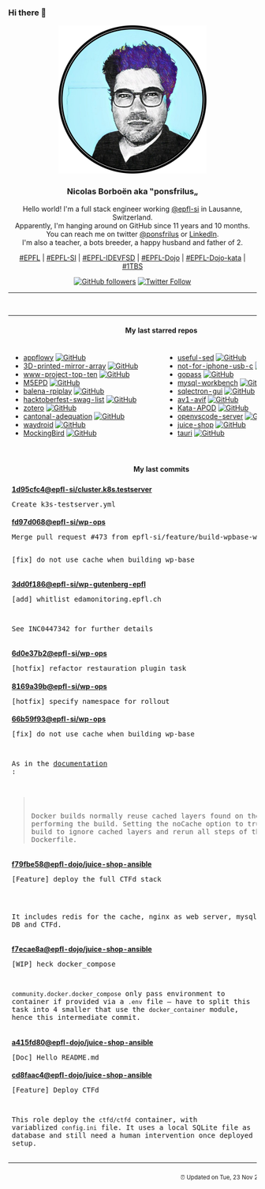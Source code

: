 ### Hi there 👋

<p align="center">
  <!-- use https://avatars.githubusercontent.com/u/176002?v=4 for your default github picture -->
  <img src="https://raw.githubusercontent.com/ponsfrilus/ponsfrilus/master/img/ponsfrilus.png" title="Nicolas Borboën aka ‟ponsfrilus„" alt="Nicolas Borboën aka ‟ponsfrilus„" />
  <h3 align="center">
    Nicolas Borboën aka ‟ponsfrilus„
  </h3>
  <p align="center">
    Hello world! I'm a full stack engineer working <a href="https://github.com/epfl-si">@epfl-si</a> in Lausanne, Switzerland.
    <br />Apparently, I'm hanging around on GitHub since 11 years and 10 months.
    <br />You can reach me on twitter <a href="https://twitter.com/ponsfrilus">@ponsfrilus</a> or <a href="http://linkedin.com/in/nicolasborboen">LinkedIn</a>.
    <br />I'm also a teacher, a bots breeder, a happy husband and father of 2.
  </p>
  <p align="center">
    <a href="https://www.epfl.ch">#EPFL</a> | 
    <a href="https://github.com/epfl-si/">#EPFL-SI</a> | 
    <a href="https://github.com/epfl-idevfsd">#EPFL-IDEVFSD</a> | 
    <a href="https://github.com/topics/epfl-dojo">#EPFL-Dojo</a> | 
    <a href="https://github.com/topics/epfl-dojo-kata">#EPFL-Dojo-kata</a> | 
    <a href="https://en.wikipedia.org/wiki/Indentation_style#Variant:_1TBS_(OTBS)">#1TBS</a>
  </p>
  <p align="center">
    <a href="https://github.com/ponsfrilus"><img alt="GitHub followers" src="https://img.shields.io/github/followers/ponsfrilus?label=Follow%20me%20on%20github&style=social"></a>
    <a href="https://twitter.com/ponsfrilus"><img alt="Twitter Follow" src="https://img.shields.io/twitter/follow/ponsfrilus?label=follow%20me%20on%20twitter&style=social"></a>
  </p>
  </p><hr><table align="center">
<tr>
<td colspan="2" align="center"><h4>My last starred repos</h4></td>
</tr>
<tr>
<td valign="top">
<ul>
<li>
<a href="https://github.com/AppFlowy-IO/appflowy" title="AppFlowy is an open-source alternative to Notion. You are in charge of your data and customizations. Built with Flutter and Rust." target="_blank">appflowy</a>&nbsp;<a href="https://github.com/AppFlowy-IO/appflowy" title="AppFlowy is an open-source alternative to Notion. You are in charge of your data and customizations. Built with Flutter and Rust." target="_blank"><img src="https://img.shields.io/github/stars/AppFlowy-IO/appflowy?style=social" alt="GitHub"></a>
</li>
<li>
<a href="https://github.com/bencbartlett/3D-printed-mirror-array" title="3D-printable hexagonal mirror array capable of reflecting sunlight into arbitrary patterns" target="_blank">3D-printed-mirror-array</a>&nbsp;<a href="https://github.com/bencbartlett/3D-printed-mirror-array" title="3D-printable hexagonal mirror array capable of reflecting sunlight into arbitrary patterns" target="_blank"><img src="https://img.shields.io/github/stars/bencbartlett/3D-printed-mirror-array?style=social" alt="GitHub"></a>
</li>
<li>
<a href="https://github.com/OWASP/www-project-top-ten" title="OWASP Foundation Web Respository" target="_blank">www-project-top-ten</a>&nbsp;<a href="https://github.com/OWASP/www-project-top-ten" title="OWASP Foundation Web Respository" target="_blank"><img src="https://img.shields.io/github/stars/OWASP/www-project-top-ten?style=social" alt="GitHub"></a>
</li>
<li>
<a href="https://github.com/m5stack/M5EPD" title="null" target="_blank">M5EPD</a>&nbsp;<a href="https://github.com/m5stack/M5EPD" title="null" target="_blank"><img src="https://img.shields.io/github/stars/m5stack/M5EPD?style=social" alt="GitHub"></a>
</li>
<li>
<a href="https://github.com/rahul-thakoor/balena-rpiplay" title="Turn a Raspberry Pi into an Airplay server using RPiPlay to enable screen mirroring on tvs, monitors and projectors." target="_blank">balena-rpiplay</a>&nbsp;<a href="https://github.com/rahul-thakoor/balena-rpiplay" title="Turn a Raspberry Pi into an Airplay server using RPiPlay to enable screen mirroring on tvs, monitors and projectors." target="_blank"><img src="https://img.shields.io/github/stars/rahul-thakoor/balena-rpiplay?style=social" alt="GitHub"></a>
</li>
<li>
<a href="https://github.com/crweiner/hacktoberfest-swag-list" title="Multiple companies give out swag for Hacktoberfest, and this repo tries to list them all." target="_blank">hacktoberfest-swag-list</a>&nbsp;<a href="https://github.com/crweiner/hacktoberfest-swag-list" title="Multiple companies give out swag for Hacktoberfest, and this repo tries to list them all." target="_blank"><img src="https://img.shields.io/github/stars/crweiner/hacktoberfest-swag-list?style=social" alt="GitHub"></a>
</li>
<li>
<a href="https://github.com/zotero/zotero" title="Zotero is a free, easy-to-use tool to help you collect, organize, cite, and share your research sources." target="_blank">zotero</a>&nbsp;<a href="https://github.com/zotero/zotero" title="Zotero is a free, easy-to-use tool to help you collect, organize, cite, and share your research sources." target="_blank"><img src="https://img.shields.io/github/stars/zotero/zotero?style=social" alt="GitHub"></a>
</li>
<li>
<a href="https://github.com/sephii/cantonal-adequation" title="Measure your Swiss cantonal adequation from votation objects" target="_blank">cantonal-adequation</a>&nbsp;<a href="https://github.com/sephii/cantonal-adequation" title="Measure your Swiss cantonal adequation from votation objects" target="_blank"><img src="https://img.shields.io/github/stars/sephii/cantonal-adequation?style=social" alt="GitHub"></a>
</li>
<li>
<a href="https://github.com/waydroid/waydroid" title="Waydroid uses a container-based approach to boot a full Android system on a regular GNU/Linux system like Ubuntu." target="_blank">waydroid</a>&nbsp;<a href="https://github.com/waydroid/waydroid" title="Waydroid uses a container-based approach to boot a full Android system on a regular GNU/Linux system like Ubuntu." target="_blank"><img src="https://img.shields.io/github/stars/waydroid/waydroid?style=social" alt="GitHub"></a>
</li>
<li>
<a href="https://github.com/babysor/MockingBird" title="🚀AI拟声: 5秒内克隆您的声音并生成任意语音内容 Clone a voice in 5 seconds to generate arbitrary speech in real-time" target="_blank">MockingBird</a>&nbsp;<a href="https://github.com/babysor/MockingBird" title="🚀AI拟声: 5秒内克隆您的声音并生成任意语音内容 Clone a voice in 5 seconds to generate arbitrary speech in real-time" target="_blank"><img src="https://img.shields.io/github/stars/babysor/MockingBird?style=social" alt="GitHub"></a>
</li>
</ul>
<img width="450" height="1" /></td>
<td valign="top">
<ul>
<li>
<a href="https://github.com/adrianscheff/useful-sed" title="Useful sed scripts & patterns. " target="_blank">useful-sed</a>&nbsp;<a href="https://github.com/adrianscheff/useful-sed" title="Useful sed scripts & patterns. " target="_blank"><img src="https://img.shields.io/github/stars/adrianscheff/useful-sed?style=social" alt="GitHub"></a>
</li>
<li>
<a href="https://github.com/kenp-io/not-for-iphone-usb-c" title="null" target="_blank">not-for-iphone-usb-c</a>&nbsp;<a href="https://github.com/kenp-io/not-for-iphone-usb-c" title="null" target="_blank"><img src="https://img.shields.io/github/stars/kenp-io/not-for-iphone-usb-c?style=social" alt="GitHub"></a>
</li>
<li>
<a href="https://github.com/gopasspw/gopass" title="The slightly more awesome standard unix password manager for teams" target="_blank">gopass</a>&nbsp;<a href="https://github.com/gopasspw/gopass" title="The slightly more awesome standard unix password manager for teams" target="_blank"><img src="https://img.shields.io/github/stars/gopasspw/gopass?style=social" alt="GitHub"></a>
</li>
<li>
<a href="https://github.com/mysql/mysql-workbench" title="MySQL Workbench is a unified visual tool for database architects, developers, and DBAs. MySQL Workbench provides data modeling, SQL development, and comprehensive administration tools for server configuration, user administration, backup, and much more." target="_blank">mysql-workbench</a>&nbsp;<a href="https://github.com/mysql/mysql-workbench" title="MySQL Workbench is a unified visual tool for database architects, developers, and DBAs. MySQL Workbench provides data modeling, SQL development, and comprehensive administration tools for server configuration, user administration, backup, and much more." target="_blank"><img src="https://img.shields.io/github/stars/mysql/mysql-workbench?style=social" alt="GitHub"></a>
</li>
<li>
<a href="https://github.com/sqlectron/sqlectron-gui" title="A simple and lightweight SQL client desktop with cross database and platform support." target="_blank">sqlectron-gui</a>&nbsp;<a href="https://github.com/sqlectron/sqlectron-gui" title="A simple and lightweight SQL client desktop with cross database and platform support." target="_blank"><img src="https://img.shields.io/github/stars/sqlectron/sqlectron-gui?style=social" alt="GitHub"></a>
</li>
<li>
<a href="https://github.com/AOMediaCodec/av1-avif" title="AV1 Image File Format Specification - ISO-BMFF/HEIF derivative" target="_blank">av1-avif</a>&nbsp;<a href="https://github.com/AOMediaCodec/av1-avif" title="AV1 Image File Format Specification - ISO-BMFF/HEIF derivative" target="_blank"><img src="https://img.shields.io/github/stars/AOMediaCodec/av1-avif?style=social" alt="GitHub"></a>
</li>
<li>
<a href="https://github.com/JaavLex/Kata-APOD" title="Kata APOD - Astronomy Picture of the Day // create your own APOD browser" target="_blank">Kata-APOD</a>&nbsp;<a href="https://github.com/JaavLex/Kata-APOD" title="Kata APOD - Astronomy Picture of the Day // create your own APOD browser" target="_blank"><img src="https://img.shields.io/github/stars/JaavLex/Kata-APOD?style=social" alt="GitHub"></a>
</li>
<li>
<a href="https://github.com/gitpod-io/openvscode-server" title="Run upstream VS Code on a remote machine with access through a modern web browser from any device, anywhere." target="_blank">openvscode-server</a>&nbsp;<a href="https://github.com/gitpod-io/openvscode-server" title="Run upstream VS Code on a remote machine with access through a modern web browser from any device, anywhere." target="_blank"><img src="https://img.shields.io/github/stars/gitpod-io/openvscode-server?style=social" alt="GitHub"></a>
</li>
<li>
<a href="https://github.com/juice-shop/juice-shop" title="OWASP Juice Shop: Probably the most modern and sophisticated insecure web application" target="_blank">juice-shop</a>&nbsp;<a href="https://github.com/juice-shop/juice-shop" title="OWASP Juice Shop: Probably the most modern and sophisticated insecure web application" target="_blank"><img src="https://img.shields.io/github/stars/juice-shop/juice-shop?style=social" alt="GitHub"></a>
</li>
<li>
<a href="https://github.com/tauri-apps/tauri" title="Build smaller, faster, and more secure desktop applications with a web frontend." target="_blank">tauri</a>&nbsp;<a href="https://github.com/tauri-apps/tauri" title="Build smaller, faster, and more secure desktop applications with a web frontend." target="_blank"><img src="https://img.shields.io/github/stars/tauri-apps/tauri?style=social" alt="GitHub"></a>
</li>
</ul>
<img width="450" height="1" /></td>
</tr>
<tr>
<td colspan="2" align="center"><h4>My last commits</h4></td>
</tr>
<tr>
        <td colspan="2">
          <div><strong><a href="https://api.github.com/repos/epfl-si/cluster.k8s.testserver/commits/1d95cfc46228c26581e478f52c92fdbdd1468e5d" title="2021-11-19T16:36:05.000+01:00" target="_blank">1d95cfc4</a><a href="https://github.com/epfl-si">@epfl-si</a><a href="https://github.com/epfl-si/cluster.k8s.testserver" title="A containerized node webserver to use as a test app on k8s">/cluster.k8s.testserver</a></strong></div>
          <pre>Create k3s-testserver.yml</pre>
        </td>
        </tr><tr>
        <td colspan="2">
          <div><strong><a href="https://api.github.com/repos/epfl-si/wp-ops/commits/fd97d068afa9a764453e568652befe943c9284c0" title="2021-11-18T15:43:50.000+01:00" target="_blank">fd97d068</a><a href="https://github.com/epfl-si">@epfl-si</a><a href="https://github.com/epfl-si/wp-ops" title="DevOps infrastructure for the WordPress-at-EFPL project">/wp-ops</a></strong></div>
          <pre>Merge pull request #473 from epfl-si/feature/build-wpbase-without-cache

[fix] do not use cache when building wp-base</pre>
        </td>
        </tr><tr>
        <td colspan="2">
          <div><strong><a href="https://api.github.com/repos/epfl-si/wp-gutenberg-epfl/commits/3dd0f186c206e5f6d12c623f673a6bf3eb7efad8" title="2021-11-18T12:10:46.000+01:00" target="_blank">3dd0f186</a><a href="https://github.com/epfl-si">@epfl-si</a><a href="https://github.com/epfl-si/wp-gutenberg-epfl" title="A Wordpress plugin which provides multiple blocks for EPFL services">/wp-gutenberg-epfl</a></strong></div>
          <pre>[add] whitlist edamonitoring.epfl.ch

See INC0447342 for further details</pre>
        </td>
        </tr><tr>
        <td colspan="2">
          <div><strong><a href="https://api.github.com/repos/epfl-si/wp-ops/commits/6d0e37b2b62447462516908212fe44bf0d78b5d4" title="2021-11-18T11:30:51.000+01:00" target="_blank">6d0e37b2</a><a href="https://github.com/epfl-si">@epfl-si</a><a href="https://github.com/epfl-si/wp-ops" title="DevOps infrastructure for the WordPress-at-EFPL project">/wp-ops</a></strong></div>
          <pre>[hotfix] refactor restauration plugin task</pre>
        </td>
        </tr><tr>
        <td colspan="2">
          <div><strong><a href="https://api.github.com/repos/epfl-si/wp-ops/commits/8169a39b798ba844f708315040de90c225499658" title="2021-11-18T11:30:10.000+01:00" target="_blank">8169a39b</a><a href="https://github.com/epfl-si">@epfl-si</a><a href="https://github.com/epfl-si/wp-ops" title="DevOps infrastructure for the WordPress-at-EFPL project">/wp-ops</a></strong></div>
          <pre>[hotfix] specify namespace for rollout</pre>
        </td>
        </tr><tr>
        <td colspan="2">
          <div><strong><a href="https://api.github.com/repos/epfl-si/wp-ops/commits/66b59f93100e79e424703341a71ddb80f0d9fdde" title="2021-11-18T10:29:36.000+01:00" target="_blank">66b59f93</a><a href="https://github.com/epfl-si">@epfl-si</a><a href="https://github.com/epfl-si/wp-ops" title="DevOps infrastructure for the WordPress-at-EFPL project">/wp-ops</a></strong></div>
          <pre>[fix] do not use cache when building wp-base

As in the [documentation](https://docs.openshift.com/enterprise/3.1/dev_guide/builds.html) :
> Docker builds normally reuse cached layers found on the host performing
> the build. Setting the noCache option to true forces the build to ignore
> cached layers and rerun all steps of the Dockerfile.</pre>
        </td>
        </tr><tr>
        <td colspan="2">
          <div><strong><a href="https://api.github.com/repos/epfl-dojo/juice-shop-ansible/commits/f79fbe583948bc23a4c06d2d9a44313aab144402" title="2021-11-18T00:29:52.000+01:00" target="_blank">f79fbe58</a><a href="https://github.com/epfl-dojo">@epfl-dojo</a><a href="https://github.com/epfl-dojo/juice-shop-ansible" title="Some Ansible role to deploy the juice-shop">/juice-shop-ansible</a></strong></div>
          <pre>[Feature] deploy the full CTFd stack

It includes redis for the cache, nginx as web server, mysql for the DB 
and CTFd.</pre>
        </td>
        </tr><tr>
        <td colspan="2">
          <div><strong><a href="https://api.github.com/repos/epfl-dojo/juice-shop-ansible/commits/f7ecae8af5c3b1e209f07a92822398ec0c060a70" title="2021-11-18T00:08:37.000+01:00" target="_blank">f7ecae8a</a><a href="https://github.com/epfl-dojo">@epfl-dojo</a><a href="https://github.com/epfl-dojo/juice-shop-ansible" title="Some Ansible role to deploy the juice-shop">/juice-shop-ansible</a></strong></div>
          <pre>[WIP] heck docker_compose

`community.docker.docker_compose` only pass environment to container if
provided via a `.env` file — have to split this task into 4 smaller that
use the `docker_container` module, hence this intermediate commit.</pre>
        </td>
        </tr><tr>
        <td colspan="2">
          <div><strong><a href="https://api.github.com/repos/epfl-dojo/juice-shop-ansible/commits/a415fd8030cadac068c076f5dd1e90da36dce259" title="2021-11-17T14:42:29.000+01:00" target="_blank">a415fd80</a><a href="https://github.com/epfl-dojo">@epfl-dojo</a><a href="https://github.com/epfl-dojo/juice-shop-ansible" title="Some Ansible role to deploy the juice-shop">/juice-shop-ansible</a></strong></div>
          <pre>[Doc] Hello README.md</pre>
        </td>
        </tr><tr>
        <td colspan="2">
          <div><strong><a href="https://api.github.com/repos/epfl-dojo/juice-shop-ansible/commits/cd8faac4729d37251f9f86238e0714f9027384a8" title="2021-11-17T14:42:16.000+01:00" target="_blank">cd8faac4</a><a href="https://github.com/epfl-dojo">@epfl-dojo</a><a href="https://github.com/epfl-dojo/juice-shop-ansible" title="Some Ansible role to deploy the juice-shop">/juice-shop-ansible</a></strong></div>
          <pre>[Feature] Deploy CTFd

This role deploy the `ctfd/ctfd` container, with variablized
`config.ini` file. It uses a local SQLite file as database and still
need a human intervention once deployed to finish the setup.</pre>
        </td>
        </tr><tfoot>
<tr>
<td colspan="2" align="right">
<img width="900" height="1" />
<small>⏰ Updated on Tue, 23 Nov 2021 13:45:18 GMT</small>
</td>
</tr>
</tfoot>
<br />
</table>
